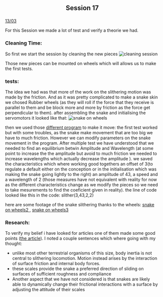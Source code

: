 ## <p align=center> Session 17
<ins>13/03</ins>

For this Session we made a lot of test and verify a theorie we had.

### Cleaning Time:
So first we start the session by cleaning the new pieces ![cleaning session]() 

Those new pieces can be mounted on wheels which will allows us to make the first tests.

### tests:
The idea we had was that more of the work on the slithering motion was made by the friction.
And as it was pretty complicated to make a snake skin we chosed Rubber wheels (as they will roll if the force that they receive is parallel to them and be block more and more by friction as the force get perpendicular to them).
after assembling the snake and initialising the servomotors it looked like that: ![snake on wheels]()

then we used those [different program](https://github.com/YOUSSNDR/PolySnake/tree/main/programmes/Classes/mouvement) to make it move:
the first test worked but with some troubles, as the snake make movement that are too big we have to much friction.
However we can modify parameters on the snake movement in the program. After multiple test we have understood that we needed to find an equilibrium betwin Amplitude and Wavelength (at some point to increase the the amplitude but avoid to much friction we needed to increase wavelengths which actually decrease the amplitude ).
we saved the characteristics which where working good togethers an offset of 3(to regulate a default either on the conception or in the initialisation which was making the snake going lightly to the right) an amplitude of 43, a speed and a wavelength of 2 (those measures have not equivalent with reality for now as the different characteristics change as we modify the pieces so we need to take mesurements to find the coeficient given in reality). the line of code looked like this in the code: 
slither(3,43,2,2)

here are some footage of the snake slithering thanks to the wheels:
[snake on wheels2 ](https://drive.google.com/file/d/16HxC7rm6nMEpBZPa2jUxAVyJ_MZUEDOj/view?usp=share_link), [snake on wheels3](https://drive.google.com/file/d/110NtvDqg1qCNGc-kb5Mu2t1d70bv_1B8/view?usp=share_link)

### Research:
To verify my belief i have looked for articles one of them made some good points ([the article](https://www.pnas.org/doi/10.1073/pnas.0812533106)).
I noted a couple sentences which where going with my thought:
- unlike most other terrestrial organisms of this size, body inertia is not central to slithering locomotion. Motion instead arises by the interaction of surface friction and internal body forces.
- these scales provide the snake a preferred direction of sliding on surfaces of sufficient roughness and compliance
- Another aspect that we have not considered is that snakes are likely able to dynamically change their frictional interactions with a surface by adjusting the attitude of their scales